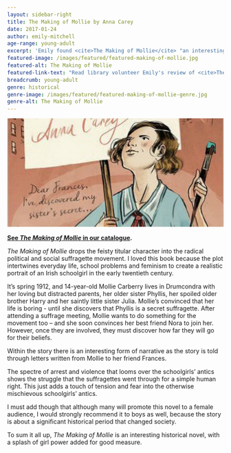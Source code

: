 ```yaml
---
layout: sidebar-right
title: The Making of Mollie by Anna Carey
date: 2017-01-24
author: emily-mitchell
age-range: young-adult
excerpt: 'Emily found <cite>The Making of Mollie</cite> "an interesting historical novel, with a splash of girl power added for good measure."'
featured-image: /images/featured/featured-making-of-mollie.jpg
featured-alt: The Making of Mollie
featured-link-text: "Read library volunteer Emily's review of <cite>The Making of Mollie</cite>, by Anna Carey."
breadcrumb: young-adult
genre: historical
genre-image: /images/featured/featured-making-of-mollie-genre.jpg
genre-alt: The Making of Mollie
---
```


![The Making of Mollie](/images/featured/featured-making-of-mollie.jpg)

**[See <cite>The Making of Mollie</cite> in our catalogue](https://suffolk.spydus.co.uk/cgi-bin/spydus.exe/ENQ/OPAC/BIBENQ?BRN=2050134).**

<cite>The Making of Mollie</cite> drops the feisty titular character into the radical political and social suffragette movement. I loved this book because the plot intertwines everyday life, school problems and feminism to create a realistic portrait of an Irish schoolgirl in the early twentieth century.

It’s spring 1912, and 14-year-old Mollie Carberry lives in Drumcondra with her loving but distracted parents, her older sister Phyllis, her spoiled older brother Harry and her saintly little sister Julia. Mollie’s convinced that her life is boring - until she discovers that Phyllis is a secret suffragette. After attending a suffrage meeting, Mollie wants to do something for the movement too – and she soon convinces her best friend Nora to join her. However, once they are involved, they must discover how far they will go for their beliefs.

Within the story there is an interesting form of narrative as the story is told through letters written from Mollie to her friend Frances.

The spectre of arrest and violence that looms over the schoolgirls’ antics shows the struggle that the suffragettes went through for a simple human right. This just adds a touch of tension and fear into the otherwise mischievous schoolgirls’ antics.

I must add though that although many will promote this novel to a female audience, I would strongly recommend it to boys as well, because the story is about a significant historical period that changed society.

To sum it all up, <cite>The Making of Mollie</cite> is an interesting historical novel, with a splash of girl power added for good measure.
